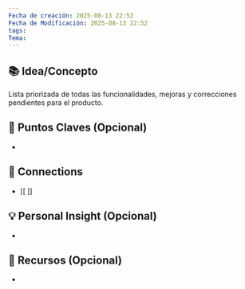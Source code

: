 ```yaml
---
Fecha de creación: 2025-08-13 22:52
Fecha de Modificación: 2025-08-13 22:52
tags: 
Tema:
---
```



## 📚 Idea/Concepto 

Lista priorizada de todas las funcionalidades, mejoras y correcciones pendientes para el producto.
## 📌 Puntos Claves (Opcional)
- 

## 🔗 Connections
- [[ ]]

## 💡 Personal Insight (Opcional)
- 
## 🧾 Recursos (Opcional)
- 